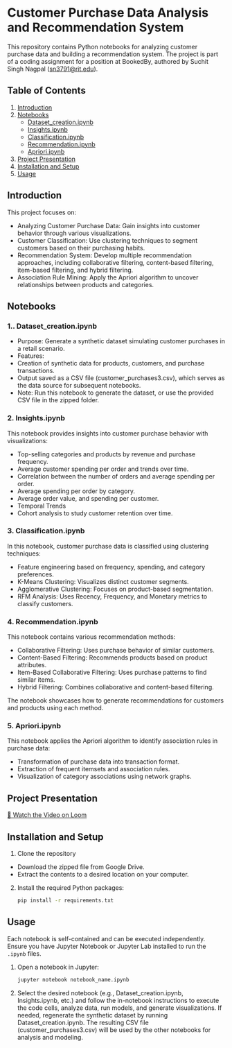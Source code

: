 # Customer Purchase Data Analysis and Recommendation System

This repository contains Python notebooks for analyzing customer purchase data and building a recommendation system. The project is part of a coding assignment for a position at BookedBy, authored by Suchit Singh Nagpal (sn3791@rit.edu).

## Table of Contents

1. [Introduction](#introduction)
2. [Notebooks](#notebooks)
   - [Dataset_creation.ipynb](#1-dataset_creationipynb)
   - [Insights.ipynb](#2-insightsipynb)
   - [Classification.ipynb](#3-classificationipynb)
   - [Recommendation.ipynb](#4-recommendationipynb)
   - [Apriori.ipynb](#5-aprioripy)
3. [Project Presentation](#-project-presentation)
4. [Installation and Setup](#installation-and-setup)
5. [Usage](#usage)

## Introduction
This project focuses on:
- Analyzing Customer Purchase Data: Gain insights into customer behavior through various visualizations.
- Customer Classification: Use clustering techniques to segment customers based on their purchasing habits.
- Recommendation System: Develop multiple recommendation approaches, including collaborative filtering, content-based filtering, item-based filtering, and hybrid filtering.
- Association Rule Mining: Apply the Apriori algorithm to uncover relationships between products and categories.

## Notebooks

### 1.. Dataset_creation.ipynb

- Purpose: Generate a synthetic dataset simulating customer purchases in a retail scenario.
- Features: 
- Creation of synthetic data for products, customers, and purchase transactions.
- Output saved as a CSV file (customer_purchases3.csv), which serves as the data source for subsequent notebooks.
- Note: Run this notebook to generate the dataset, or use the provided CSV file in the zipped folder.


### 2. Insights.ipynb

This notebook provides insights into customer purchase behavior with visualizations:
- Top-selling categories and products by revenue and purchase frequency.
- Average customer spending per order and trends over time.
- Correlation between the number of orders and average spending per order.
- Average spending per order by category.
- Average order value, and spending per customer.
- Temporal Trends
- Cohort analysis to study customer retention over time.

### 3. Classification.ipynb

In this notebook, customer purchase data is classified using clustering techniques:
- Feature engineering based on frequency, spending, and category preferences.
- K-Means Clustering: Visualizes distinct customer segments.
- Agglomerative Clustering: Focuses on product-based segmentation.
- RFM Analysis: Uses Recency, Frequency, and Monetary metrics to classify customers.

### 4. Recommendation.ipynb

This notebook contains various recommendation methods:
- Collaborative Filtering: Uses purchase behavior of similar customers.
- Content-Based Filtering: Recommends products based on product attributes.
- Item-Based Collaborative Filtering: Uses purchase patterns to find similar items.
- Hybrid Filtering: Combines collaborative and content-based filtering.

The notebook showcases how to generate recommendations for customers and products using each method.


### 5. Apriori.ipynb

This notebook applies the Apriori algorithm to identify association rules in purchase data:
- Transformation of purchase data into transaction format.
- Extraction of frequent itemsets and association rules.
- Visualization of category associations using network graphs.

## Project Presentation
[🎥 Watch the Video on Loom](https://www.loom.com/share/cfacb642d62d47a9a35ffa0ec2d0cae4?sid=3e9c63ea-1853-4806-96c0-ab6a688518ff)

## Installation and Setup

1. Clone the repository
- Download the zipped file from Google Drive.
- Extract the contents to a desired location on your computer.

2. Install the required Python packages:
   ```bash
   pip install -r requirements.txt
   ```

## Usage

Each notebook is self-contained and can be executed independently. Ensure you have Jupyter Notebook or Jupyter Lab installed to run the `.ipynb` files.

1. Open a notebook in Jupyter:
   ```bash
   jupyter notebook notebook_name.ipynb
   ```

2.  Select the desired notebook (e.g., Dataset_creation.ipynb, Insights.ipynb, etc.) and follow the in-notebook instructions to execute the code cells, analyze data, run models, and generate visualizations.
If needed, regenerate the synthetic dataset by running Dataset_creation.ipynb. The resulting CSV file (customer_purchases3.csv) will be used by the other notebooks for analysis and modeling.